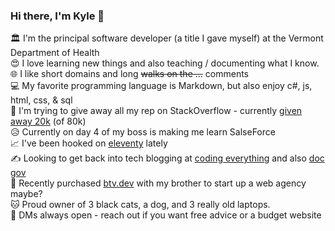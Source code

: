 ### Hi there, I'm Kyle 👋

🏛 I'm the principal software developer (a title I gave myself) at the Vermont Department of Health  
😍 I love learning new things and also teaching / documenting what I know.    
🌐 I like short domains and long <del>walks on the ...</del> comments  
💻 My favorite programming language is Markdown, but also enjoy c#, js, html, css, & sql  
🔼 I'm trying to give away all my rep on StackOverflow - currently [given away 20k](https://stackoverflow.com/users/1366033/kylemit?tab=bounties) (of 80k)  
😥 Currently on day 4 of my boss is making me learn SalseForce  
📈 I've been hooked on [eleventy](https://github.com/KyleMit?tab=repositories&q=eleventy) lately  
✍ Looking to get back into tech blogging at [coding everything](http://www.codingeverything.com/) and also [doc gov](https://docgov.dev/)  
💼 Recently purchased [btv.dev](https://btv.dev/) with my brother to start up a web agency maybe?  
🐱 Proud owner of 3 black cats, a dog, and 3 really old laptops.  
💬 DMs always open - reach out if you want free advice or a budget website
